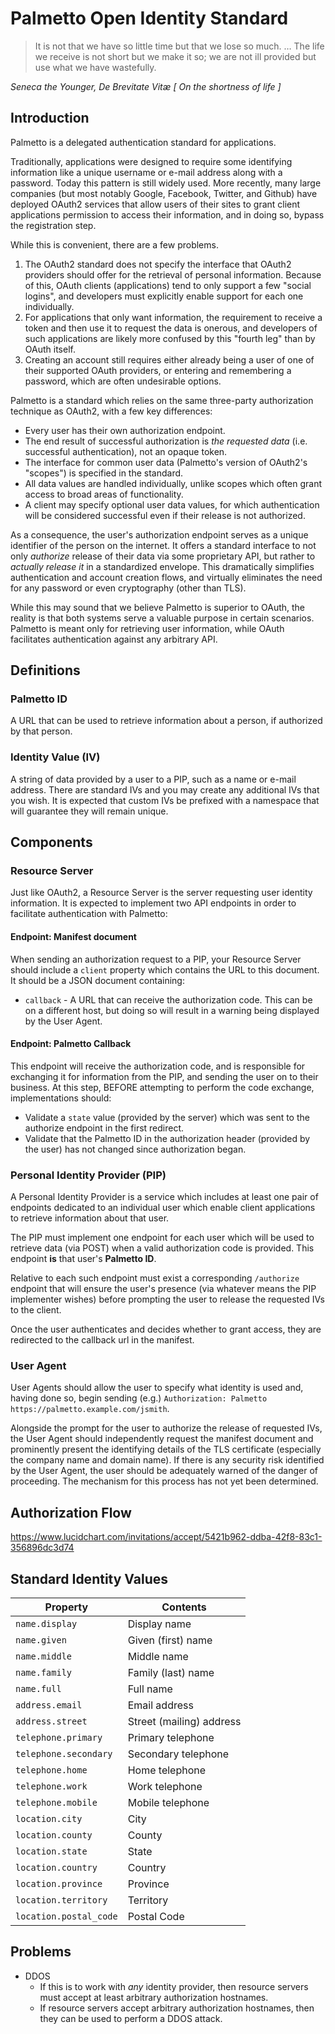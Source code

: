 # Palmetto Open Identity Standard
> It is not that we have so little time but that we lose so much. … The life we receive is not short but we make it so; we are not ill provided but use what we have wastefully.

*Seneca the Younger, De Brevitate Vitæ [ On the shortness of life ]*
## Introduction
Palmetto is a delegated authentication standard for applications.

Traditionally, applications were designed to require some identifying information like a unique username or e-mail address along with a password. Today this pattern is still widely used. More recently, many large companies (but most notably Google, Facebook, Twitter, and Github) have deployed OAuth2 services that allow users of their sites to grant client applications permission to access their information, and in doing so, bypass the registration step.

While this is convenient, there are a few problems.
1. The OAuth2 standard does not specify the interface that OAuth2 providers should offer for the retrieval of personal information. Because of this, OAuth clients (applications) tend to only support a few "social logins", and developers must explicitly enable support for each one individually.
2. For applications that only want information, the requirement to receive a token and then use it to request the data is onerous, and developers of such applications are likely more confused by this "fourth leg" than by OAuth itself.
3. Creating an account still requires either already being a user of one of their supported OAuth providers, or entering and remembering a password, which are often undesirable options.

Palmetto is a standard which relies on the same three-party authorization technique as OAuth2, with a few key differences:
* Every user has their own authorization endpoint.
* The end result of successful authorization is *the requested data* (i.e. successful authentication), not an opaque token.
* The interface for common user data (Palmetto's version of OAuth2's "scopes") is specified in the standard.
* All data values are handled individually, unlike scopes which often grant access to broad areas of functionality.
* A client may specify optional user data values, for which authentication will be considered successful even if their release is not authorized.

As a consequence, the user's authorization endpoint serves as a unique identifier of the person on the internet. It offers a standard interface to not only _authorize_ release of their data via some proprietary API, but rather to _actually release it_ in a standardized envelope. This dramatically simplifies authentication and account creation flows, and virtually eliminates the need for any password or even cryptography (other than TLS).

While this may sound that we believe Palmetto is superior to OAuth, the reality is that both systems serve a valuable purpose in certain scenarios. Palmetto is meant only for retrieving user information, while OAuth facilitates authentication against any arbitrary API.

## Definitions

### Palmetto ID

A URL that can be used to retrieve information about a person, if authorized by that person.

### Identity Value (IV)

A string of data provided by a user to a PIP, such as a name or e-mail address. There are standard IVs and you may create any additional IVs that you wish. It is expected that custom IVs be prefixed with a namespace that will guarantee they will remain unique.

## Components

### Resource Server

Just like OAuth2, a Resource Server is the server requesting user identity information. It is expected to implement two API endpoints in order to facilitate authentication with Palmetto:

#### Endpoint: Manifest document

When sending an authorization request to a PIP, your Resource Server should include a `client` property which contains the URL to this document. It should be a JSON document containing:

* `callback` - A URL that can receive the authorization code. This can be on a different host, but doing so will result in a warning being displayed by the User Agent.

#### Endpoint: Palmetto Callback

This endpoint will receive the authorization code, and is responsible for exchanging it for information from the PIP, and sending the user on to their business. At this step, BEFORE attempting to perform the code exchange, implementations should:

* Validate a `state` value (provided by the server) which was sent to the authorize endpoint in the first redirect.
* Validate that the Palmetto ID in the authorization header (provided by the user) has not changed since authorization began.

### Personal Identity Provider (PIP)

A Personal Identity Provider is a service which includes at least one pair of endpoints dedicated to an individual user which enable client applications to retrieve information about that user.

The PIP must implement one endpoint for each user which will be used to retrieve data (via POST) when a valid authorization code is provided. This endpoint **is** that user's **Palmetto ID**.

Relative to each such endpoint must exist a corresponding `/authorize` endpoint that will ensure the user's presence (via whatever means the PIP implementer wishes) before prompting the user to release the requested IVs to the client.

Once the user authenticates and decides whether to grant access, they are redirected to the callback url in the manifest.

### User Agent

User Agents should allow the user to specify what identity is used and, having done so, begin sending (e.g.) `Authorization: Palmetto https://palmetto.example.com/jsmith`.

Alongside the prompt for the user to authorize the release of requested IVs, the User Agent should independently request the manifest document and prominently present the identifying details of the TLS certificate (especially the company name and domain name). If there is any security risk identified by the User Agent, the user should be adequately warned of the danger of proceeding. The mechanism for this process has not yet been determined.

## Authorization Flow

https://www.lucidchart.com/invitations/accept/5421b962-ddba-42f8-83c1-356896dc3d74

## Standard Identity Values

| Property | Contents |
|---|---|
| `name.display` | Display name |
| `name.given` | Given (first) name |
| `name.middle` | Middle name |
| `name.family` | Family (last) name |
| `name.full` | Full name |
| `address.email` | Email address |
| `address.street` | Street (mailing) address |
| `telephone.primary` | Primary telephone |
| `telephone.secondary` | Secondary telephone |
| `telephone.home` | Home telephone |
| `telephone.work` | Work telephone |
| `telephone.mobile` | Mobile telephone |
| `location.city` | City |
| `location.county` | County |
| `location.state` | State |
| `location.country` | Country |
| `location.province` | Province |
| `location.territory` | Territory |
| `location.postal_code` | Postal Code |

## Problems

* DDOS
  * If this is to work with *any* identity provider, then resource servers must accept at least arbitrary authorization hostnames.
  * If resource servers accept arbitrary authorization hostnames, then they can be used to perform a DDOS attack.

